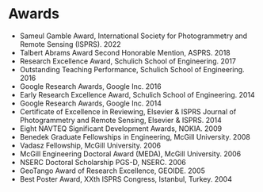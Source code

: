# Awards
- Sameul Gamble Award, International Society for Photogrammetry and Remote Sensing (ISPRS). 2022 
- Talbert Abrams Award Second Honorable Mention, ASPRS. 2018 
- Research Excellence Award, Schulich School of Engineering. 2017 
- Outstanding Teaching Performance, Schulich School of Engineering. 2016 
- Google Research Awards, Google Inc. 2016 
- Early Research Excellence Award, Schulich School of Engineering. 2014 
- Google Research Awards, Google Inc. 2014 
- Certificate of Excellence in Reviewing, Elsevier & ISPRS Journal of Photogrammetry and Remote Sensing, Elsevier & ISPRS. 2014 
- Eight NAVTEQ Significant Development Awards, NOKIA. 2009 
- Benedek Graduate Fellowships in Engineering, McGill University. 2008 
- Vadasz Fellowship, McGill University. 2006 
- McGill Engineering Doctoral Award (MEDA), McGill University. 2006 
- NSERC Doctoral Scholarship PGS-D, NSERC. 2006 
- GeoTango Award of Research Excellence, GEOIDE. 2005 
- Best Poster Award, XXth ISPRS Congress, Istanbul, Turkey. 2004

